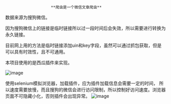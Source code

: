                         **爬虫是一个微信文章爬虫**
                    
数据来源为搜狗微信。

因为搜狗微信上的链接是临时链接所以过一段时间后会失效，所以需要进行转换为永久链接。

目前网上用的方法是临时链接添加uin和key字段，虽然可以通过抓包获取，但是可以具有时效性，且不可通用。

本项目使用的是西瓜插件来实现。

![image](https://github.com/yeyuzhao/weixin_article_spider/blob/master/sougou_weixin/images/%E5%BE%AE%E4%BF%A1%E6%88%AA%E5%9B%BE_20190731123538.png)

使用selenium模拟浏览器，加载插件，应为插件加载信息会需要一定的时间，
所以速度需要放慢，而且搜狗的微信会进行访问限制，所以控制好访问速度。浏览器页面不可隐藏小化，否则插件会出现异常。
![image](https://github.com/yeyuzhao/weixin_article_spider/blob/master/sougou_weixin/images/%E5%BE%AE%E4%BF%A1%E6%88%AA%E5%9B%BE_20190731123711.png)
